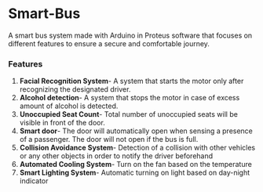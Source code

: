 # Smart-Bus

A smart bus system made with Arduino in Proteus software that focuses on different features to ensure a secure and comfortable journey.
### Features
 1. **Facial Recognition System**- A system that starts the motor only after recognizing the designated driver.    
 2. **Alcohol detection**- A system that stops the motor in case of excess amount of alcohol is detected. 
 3. **Unoccupied Seat Count**- Total number of unoccupied seats will be visible in front of the door.     
 4. **Smart door**- The door will automatically open when sensing a presence of a passenger. The door will not open if the bus is full.
 5. **Collision Avoidance System**- Detection of a collision with other vehicles or any other objects in order to notify the driver beforehand 
 6. **Automated Cooling System**- Turn on the fan based on the temperature
 7. **Smart Lighting System**- Automatic turning on light based on day-night indicator  












